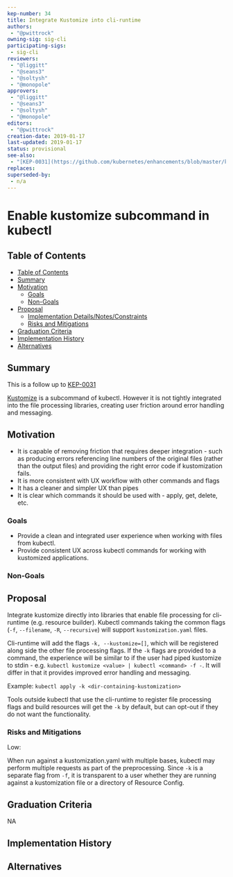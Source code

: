 ```yaml
---
kep-number: 34
title: Integrate Kustomize into cli-runtime
authors:
 - "@pwittrock"
owning-sig: sig-cli
participating-sigs:
 - sig-cli
reviewers:
 - "@liggitt"
 - "@seans3"
 - "@soltysh"
 - "@monopole"
approvers:
 - "@liggitt"
 - "@seans3"
 - "@soltysh"
 - "@monopole"
editors:
 - "@pwittrock"
creation-date: 2019-01-17
last-updated: 2019-01-17
status: provisional
see-also:
 - "[KEP-0031](https://github.com/kubernetes/enhancements/blob/master/keps/sig-cli/0031-kustomize.md)"
replaces:
superseded-by:
 - n/a
---
```


# Enable kustomize subcommand in kubectl

## Table of Contents
* [Table of Contents](#table-of-contents)
* [Summary](#summary)
* [Motivation](#motivation)
  * [Goals](#goals)
  * [Non-Goals](#non-goals)
* [Proposal](#proposal)
  * [Implementation Details/Notes/Constraints](#implementation-detailsnotesconstraints)
  * [Risks and Mitigations](#risks-and-mitigations)
* [Graduation Criteria](#graduation-criteria)
* [Implementation History](#implementation-history)
* [Alternatives](#alternatives)

[Tools for generating]: https://github.com/ekalinin/github-markdown-toc

## Summary

This is a follow up to [KEP-0031](https://github.com/kubernetes/enhancements/blob/master/keps/sig-cli/0031-kustomize.md)

[Kustomize](https://github.com/kubernetes-sigs/kustomize) is a subcommand of kubectl.  However it is
not tightly integrated into the file processing libraries, creating user friction around error
handling and messaging.

## Motivation

- It is capable of removing friction that requires deeper integration - such as producing errors referencing line
  numbers of the original files (rather than the output files) and providing the right error code if kustomization
  fails.
- It is more consistent with UX workflow with other commands and flags
- It has a cleaner and simpler UX than pipes
- It is clear which commands it should be used with - apply, get, delete, etc.

### Goals

- Provide a clean and integrated user experience when working with files from kubectl.
- Provide consistent UX across kubectl commands for working with kustomized applications.

### Non-Goals

## Proposal

Integrate kustomize directly into libraries that enable file processing for cli-runtime (e.g. resource builder).
Kubectl commands taking the common flags (`-f`, `--filename`, `-R`, `--recursive`) will support `kustomization.yaml`
files.

Cli-runtime will add the flags `-k, --kustomize=[]`, which will be registered along side the other file processing
flags.  If the `-k` flags are provided to a command, the experience will be similar to if the user had piped
kustomize to stdin - e.g. `kubectl kustomize <value> | kubectl <command> -f -`.  It will differ in that it provides
improved error handling and messaging.

Example: `kubectl apply -k <dir-containing-kustomization>`

Tools outside kubectl that use the cli-runtime to register file processing flags and build resources will get the
`-k` by default, but can opt-out if they do not want the functionality.

### Risks and Mitigations

Low:

When run against a kustomization.yaml with multiple bases, kubectl may perform multiple requests as part of the
preprocessing.  Since `-k` is a separate flag from `-f`, it is transparent to a user whether they are running
against a kustomization file or a directory of Resource Config.

## Graduation Criteria

NA

## Implementation History

## Alternatives
